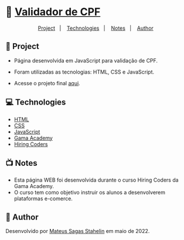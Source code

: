 # 📜 [Validador de CPF](https://mateus-stahelin.github.io/validador-cpf/)

<p align="center">
  <a href="#-project">Project</a>&nbsp;&nbsp;&nbsp;|&nbsp;&nbsp;&nbsp;
  <a href="#-technologies">Technologies</a>&nbsp;&nbsp;&nbsp;|&nbsp;&nbsp;&nbsp;
  <a href="#-notes">Notes</a>&nbsp;&nbsp;&nbsp;|&nbsp;&nbsp;&nbsp;
  <a href="#-author">Author</a>&nbsp;&nbsp;&nbsp;
</p>

## 💾 Project

- Página desenvolvida em JavaScript para validação de CPF.
- Foram utilizadas as tecnologias: HTML, CSS e JavaScript.

- Acesse o projeto final [aqui](https://mateus-stahelin.github.io/validador-cpf/).

## 💻 Technologies

- [HTML](https://www.learn-html.org/)
- [CSS](https://www.css.org/)
- [JavaScript](https://www.javascript.com/)
- [Gama Academy](https://app.gama.academy/)
- [Hiring Coders](https://www.hiringcoders.com.br/)

## 📺 Notes

- Esta página WEB foi desenvolvida durante o curso Hiring Coders da Gama Academy.
- O curso tem como objetivo instruir os alunos a desenvolverem plataformas e-comerce.

## 🦾 Author

Desenvolvido por [Mateus Sagas Stahelin](https://www.linkedin.com/in/mateus-sagas-stahelin-03177275/) em maio de 2022.
